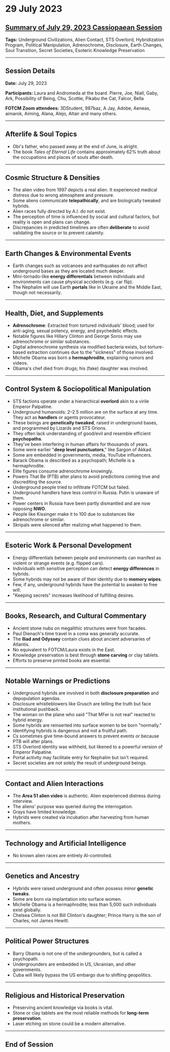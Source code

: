 # 29 July 2023

## [Summary of July 29, 2023 Cassiopaean Session](https://cassiopaea.org/forum/threads/session-29-july-2023.53643/)

**Tags:** Underground Civilizations, Alien Contact, STS Overlord, Hybridization Program, Political Manipulation, Adrenochrome, Disclosure, Earth Changes, Soul Transition, Secret Societies, Esoteric Knowledge Preservation

---

## Session Details

**Date:** July 29, 2023

**Participants:** Laura and Andromeda at the board. Pierre, Joe, Niall, Gaby, Ark, Possibility of Being, Chu, Scottie, Pikabu the Cat, Falcor, Bella

**FOTCM Zoom attendees:** 3DStudent, 987baz, A Jay, Adobe, Aeneas, aimarok, Aiming, Alana, Alejo, Altair and many others.

---

## Afterlife & Soul Topics

- Obi's father, who passed away at the end of June, is alright.
- The book *Tales of Eternal Life* contains approximately 62% truth about the occupations and places of souls after death.

---

## Cosmic Structure & Densities

- The alien video from 1997 depicts a real alien. It experienced medical distress due to wrong atmosphere and pressure.
- Some aliens communicate **telepathically**, and are biologically tweaked hybrids.
- Alien races fully directed by A.I. do not exist.
- The perception of time is influenced by social and cultural factors, but reality is open and plans can change.
- Discrepancies in predicted timelines are often **deliberate** to avoid validating the source or to prevent calamity.

---

## Earth Changes & Environmental Events

- Earth changes such as volcanoes and earthquakes do not affect underground bases as they are located much deeper.
- Mini-tornado-like **energy differentials** between individuals and environments can cause physical accidents (e.g. car flip).
- The Nephalim will use Earth **portals** like in Ukraine and the Middle East, though not necessarily.

---

## Health, Diet, and Supplements

- **Adrenochrome**: Extracted from tortured individuals' blood; used for anti-aging, sexual potency, energy, and psychedelic effects.
- Notable figures like Hillary Clinton and George Soros may use adrenochrome or similar substances.
- Digital adrenochrome synthesis via modified bacteria exists, but torture-based extraction continues due to the "sickness" of those involved.
- Michelle Obama was born a **hermaphrodite**, explaining rumors and videos.
- Obama's chef died from drugs; his (fake) daughter was involved.

---

## Control System & Sociopolitical Manipulation

- STS factions operate under a hierarchical **overlord** akin to a virile Emperor Palpatine.
- Underground humanoids: 2–2.5 million are on the surface at any time. They act as **handlers** or agents provocateur.
- These beings are **genetically tweaked**, raised in underground bases, and programmed by Lizards and STS Orions.
- They often lack understanding of good/evil and resemble efficient **psychopaths**.
- They've been interfering in human affairs for thousands of years.
- Some were earlier "**deep level punctuators**," like Sargon of Akkad.
- Some are embedded in governments, media, YouTube influencers.
- Barack Obama is described as a psychopath; Michelle is a hermaphrodite.
- Elite figures consume adrenochrome knowingly.
- Powers That Be (PTB) alter plans to avoid predictions coming true and discrediting the source.
- Underground people tried to infiltrate FOTCM but failed.
- Underground handlers have less control in Russia. Putin is unaware of them.
- Power centers in Russia have been partly dismantled and are now opposing **NWO**.
- People like Kissinger make it to 100 due to substances like adrenochrome or similar.
- Skripals were silenced after realizing what happened to them.

---

## Esoteric Work & Personal Development

- Energy differentials between people and environments can manifest as violent or strange events (e.g. flipped cars).
- Individuals with sensitive perception can detect **energy differences** in hybrids.
- Some hybrids may not be aware of their identity due to **memory wipes**.
- Few, if any, underground hybrids have the potential to awaken to free will.
- "Keeping secrets" increases likelihood of fulfilling desires.

---

## Books, Research, and Cultural Commentary

- Ancient stone nubs on megalithic structures were from facades.
- Paul Dienach's time travel in a coma was generally accurate.
- The **Iliad and Odyssey** contain clues about ancient adversaries of Atlantis.
- No equivalent to FOTCM/Laura exists in the East.
- Knowledge preservation is best through **stone carving** or clay tablets.
- Efforts to preserve printed books are essential.

---

## Notable Warnings or Predictions

- Underground hybrids are involved in both **disclosure preparation** and depopulation agendas.
- Disclosure whistleblowers like Grusch are telling the truth but face institutional pushback.
- The woman on the plane who said "That MFer is not real" reacted to hybrid energy.
- Some hybrids are reinserted into surface women to be born "normally."
- Identifying hybrids is dangerous and not a fruitful path.
- Cs sometimes give time-bound answers to prevent events or because PTB will alter plans.
- STS Overlord identity was withheld, but likened to a powerful version of Emperor Palpatine.
- Portal activity may facilitate entry for Nephalim but isn't required.
- Secret societies are not solely the result of underground beings.

---

## Contact and Alien Interactions

- The **Area 51 alien video** is authentic. Alien experienced distress during interview.
- The aliens' purpose was queried during the interrogation.
- Grays have limited knowledge.
- Hybrids were created via incubation after harvesting from human mothers.

---

## Technology and Artificial Intelligence

- No known alien races are entirely AI-controlled.

---

## Genetics and Ancestry

- Hybrids were raised underground and often possess minor **genetic tweaks**.
- Some are born via implantation into surface women.
- Michelle Obama is a hermaphrodite; less than 5,000 such individuals exist globally.
- Chelsea Clinton is not Bill Clinton's daughter; Prince Harry is the son of Charles, not James Hewitt.

---

## Political Power Structures

- Barry Obama is not one of the undergrounders, but is called a psychopath.
- Undergrounders are embedded in US, Ukrainian, and other governments.
- Cuba will likely bypass the US embargo due to shifting geopolitics.

---

## Religious and Historical Preservation

- Preserving ancient knowledge via books is vital.
- Stone or clay tablets are the most reliable methods for **long-term preservation**.
- Laser etching on stone could be a modern alternative.

---

## End of Session